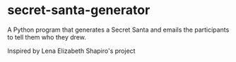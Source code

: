 # secret-santa-generator
A Python program that generates a Secret Santa and emails the participants to tell them who they drew.

Inspired by Lena Elizabeth Shapiro's project
